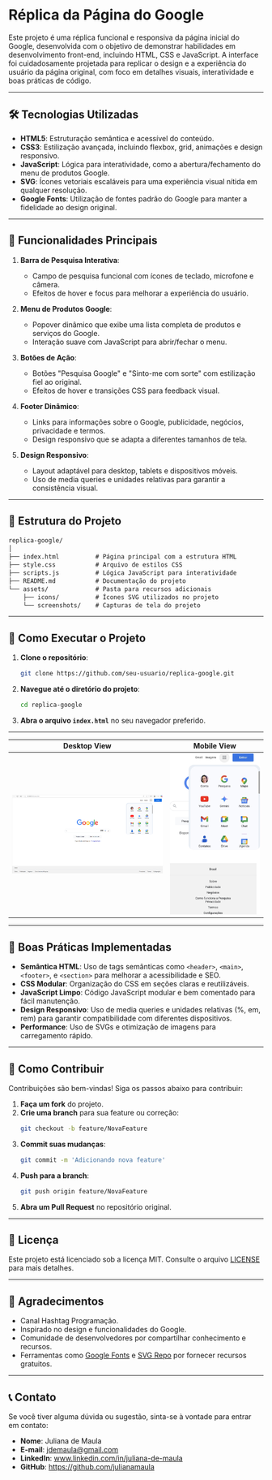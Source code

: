 
# Réplica da Página do Google

Este projeto é uma réplica funcional e responsiva da página inicial do Google, desenvolvida com o objetivo de demonstrar habilidades em desenvolvimento front-end, incluindo HTML, CSS e JavaScript. A interface foi cuidadosamente projetada para replicar o design e a experiência do usuário da página original, com foco em detalhes visuais, interatividade e boas práticas de código.

---

## 🛠️ Tecnologias Utilizadas

- **HTML5**: Estruturação semântica e acessível do conteúdo.
- **CSS3**: Estilização avançada, incluindo flexbox, grid, animações e design responsivo.
- **JavaScript**: Lógica para interatividade, como a abertura/fechamento do menu de produtos Google.
- **SVG**: Ícones vetoriais escaláveis para uma experiência visual nítida em qualquer resolução.
- **Google Fonts**: Utilização de fontes padrão do Google para manter a fidelidade ao design original.

---

## 🎯 Funcionalidades Principais

1. **Barra de Pesquisa Interativa**:
   - Campo de pesquisa funcional com ícones de teclado, microfone e câmera.
   - Efeitos de hover e focus para melhorar a experiência do usuário.

2. **Menu de Produtos Google**:
   - Popover dinâmico que exibe uma lista completa de produtos e serviços do Google.
   - Interação suave com JavaScript para abrir/fechar o menu.

3. **Botões de Ação**:
   - Botões "Pesquisa Google" e "Sinto-me com sorte" com estilização fiel ao original.
   - Efeitos de hover e transições CSS para feedback visual.

4. **Footer Dinâmico**:
   - Links para informações sobre o Google, publicidade, negócios, privacidade e termos.
   - Design responsivo que se adapta a diferentes tamanhos de tela.

5. **Design Responsivo**:
   - Layout adaptável para desktop, tablets e dispositivos móveis.
   - Uso de media queries e unidades relativas para garantir a consistência visual.

---

## 📂 Estrutura do Projeto

```
replica-google/
│
├── index.html          # Página principal com a estrutura HTML
├── style.css           # Arquivo de estilos CSS
├── scripts.js          # Lógica JavaScript para interatividade
├── README.md           # Documentação do projeto
└── assets/             # Pasta para recursos adicionais
    ├── icons/          # Ícones SVG utilizados no projeto
    └── screenshots/    # Capturas de tela do projeto
```

---

## 🚀 Como Executar o Projeto

1. **Clone o repositório**:
   ```bash
   git clone https://github.com/seu-usuario/replica-google.git
   ```

2. **Navegue até o diretório do projeto**:
   ```bash
   cd replica-google
   ```

3. **Abra o arquivo `index.html`** no seu navegador preferido.

---


| Desktop View | Mobile View |
|--------------|-------------|
| ![Desktop](./assests/Captura%20de%20tela%202025-03-16%20191812.png) | ![Mobile](./assests/Screenshot_20250316_211907.jpg) |

---

## 📝 Boas Práticas Implementadas

- **Semântica HTML**: Uso de tags semânticas como `<header>`, `<main>`, `<footer>`, e `<section>` para melhorar a acessibilidade e SEO.
- **CSS Modular**: Organização do CSS em seções claras e reutilizáveis.
- **JavaScript Limpo**: Código JavaScript modular e bem comentado para fácil manutenção.
- **Design Responsivo**: Uso de media queries e unidades relativas (%, em, rem) para garantir compatibilidade com diferentes dispositivos.
- **Performance**: Uso de SVGs e otimização de imagens para carregamento rápido.

---

## 🤝 Como Contribuir

Contribuições são bem-vindas! Siga os passos abaixo para contribuir:

1. **Faça um fork** do projeto.
2. **Crie uma branch** para sua feature ou correção:
   ```bash
   git checkout -b feature/NovaFeature
   ```
3. **Commit suas mudanças**:
   ```bash
   git commit -m 'Adicionando nova feature'
   ```
4. **Push para a branch**:
   ```bash
   git push origin feature/NovaFeature
   ```
5. **Abra um Pull Request** no repositório original.

---

## 📜 Licença

Este projeto está licenciado sob a licença MIT. Consulte o arquivo [LICENSE](LICENSE) para mais detalhes.

---

## 🙌 Agradecimentos

- Canal Hashtag Programação.
- Inspirado no design e funcionalidades do Google.
- Comunidade de desenvolvedores por compartilhar conhecimento e recursos.
- Ferramentas como [Google Fonts](https://fonts.google.com/) e [SVG Repo](https://www.svgrepo.com/) por fornecer recursos gratuitos.

---

## 📞 Contato

Se você tiver alguma dúvida ou sugestão, sinta-se à vontade para entrar em contato:

- **Nome**: Juliana de Maula
- **E-mail**: jdemaula@gmail.com
- **LinkedIn**: www.linkedin.com/in/juliana-de-maula
- **GitHub**: https://github.com/julianamaula

